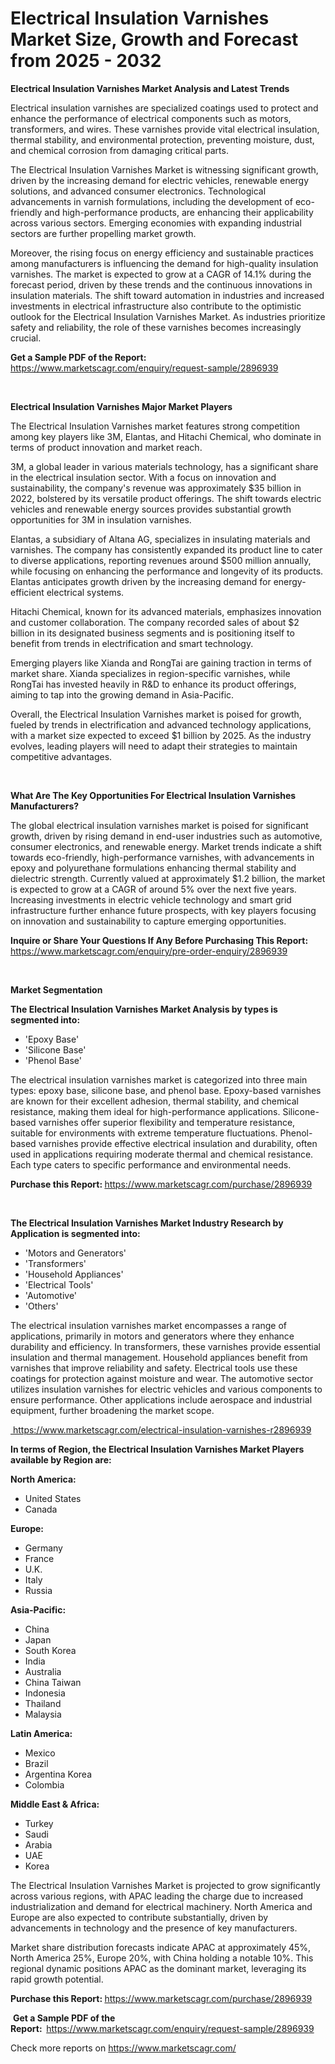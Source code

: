 <p><h1>Electrical Insulation Varnishes Market Size, Growth and Forecast from 2025 - 2032</h1></p><p><strong>Electrical Insulation Varnishes Market Analysis and Latest Trends</strong></p>
<p><p>Electrical insulation varnishes are specialized coatings used to protect and enhance the performance of electrical components such as motors, transformers, and wires. These varnishes provide vital electrical insulation, thermal stability, and environmental protection, preventing moisture, dust, and chemical corrosion from damaging critical parts. </p><p>The Electrical Insulation Varnishes Market is witnessing significant growth, driven by the increasing demand for electric vehicles, renewable energy solutions, and advanced consumer electronics. Technological advancements in varnish formulations, including the development of eco-friendly and high-performance products, are enhancing their applicability across various sectors. Emerging economies with expanding industrial sectors are further propelling market growth.</p><p>Moreover, the rising focus on energy efficiency and sustainable practices among manufacturers is influencing the demand for high-quality insulation varnishes. The market is expected to grow at a CAGR of 14.1% during the forecast period, driven by these trends and the continuous innovations in insulation materials. The shift toward automation in industries and increased investments in electrical infrastructure also contribute to the optimistic outlook for the Electrical Insulation Varnishes Market. As industries prioritize safety and reliability, the role of these varnishes becomes increasingly crucial.</p></p>
<p><strong>Get a Sample PDF of the Report:&nbsp;</strong> <a href="https://www.marketscagr.com/enquiry/request-sample/2896939?utm_campaign=3098&utm_medium=2&utm_source=Github&utm_content=ia&utm_term=15032025&utm_id=electrical-insulation-varnishes">https://www.marketscagr.com/enquiry/request-sample/2896939</a></p>
<p>&nbsp;</p>
<p><strong>Electrical Insulation Varnishes Major Market Players</strong></p>
<p><p>The Electrical Insulation Varnishes market features strong competition among key players like 3M, Elantas, and Hitachi Chemical, who dominate in terms of product innovation and market reach. </p><p>3M, a global leader in various materials technology, has a significant share in the electrical insulation sector. With a focus on innovation and sustainability, the company's revenue was approximately $35 billion in 2022, bolstered by its versatile product offerings. The shift towards electric vehicles and renewable energy sources provides substantial growth opportunities for 3M in insulation varnishes.</p><p>Elantas, a subsidiary of Altana AG, specializes in insulating materials and varnishes. The company has consistently expanded its product line to cater to diverse applications, reporting revenues around $500 million annually, while focusing on enhancing the performance and longevity of its products. Elantas anticipates growth driven by the increasing demand for energy-efficient electrical systems.</p><p>Hitachi Chemical, known for its advanced materials, emphasizes innovation and customer collaboration. The company recorded sales of about $2 billion in its designated business segments and is positioning itself to benefit from trends in electrification and smart technology.</p><p>Emerging players like Xianda and RongTai are gaining traction in terms of market share. Xianda specializes in region-specific varnishes, while RongTai has invested heavily in R&D to enhance its product offerings, aiming to tap into the growing demand in Asia-Pacific.</p><p>Overall, the Electrical Insulation Varnishes market is poised for growth, fueled by trends in electrification and advanced technology applications, with a market size expected to exceed $1 billion by 2025. As the industry evolves, leading players will need to adapt their strategies to maintain competitive advantages.</p></p>
<p>&nbsp;</p>
<p><strong>What Are The Key Opportunities For Electrical Insulation Varnishes Manufacturers?</strong></p>
<p><p>The global electrical insulation varnishes market is poised for significant growth, driven by rising demand in end-user industries such as automotive, consumer electronics, and renewable energy. Market trends indicate a shift towards eco-friendly, high-performance varnishes, with advancements in epoxy and polyurethane formulations enhancing thermal stability and dielectric strength. Currently valued at approximately $1.2 billion, the market is expected to grow at a CAGR of around 5% over the next five years. Increasing investments in electric vehicle technology and smart grid infrastructure further enhance future prospects, with key players focusing on innovation and sustainability to capture emerging opportunities.</p></p>
<p><strong>Inquire or Share Your Questions If Any Before Purchasing This Report:</strong> <a href="https://www.marketscagr.com/enquiry/pre-order-enquiry/2896939?utm_campaign=3098&utm_medium=2&utm_source=Github&utm_content=ia&utm_term=15032025&utm_id=electrical-insulation-varnishes">https://www.marketscagr.com/enquiry/pre-order-enquiry/2896939</a></p>
<p>&nbsp;</p>
<p><strong>Market Segmentation</strong></p>
<p><strong>The Electrical Insulation Varnishes Market Analysis by types is segmented into:</strong></p>
<p><ul><li>'Epoxy Base'</li><li>'Silicone Base'</li><li>'Phenol Base'</li></ul></p>
<p><p>The electrical insulation varnishes market is categorized into three main types: epoxy base, silicone base, and phenol base. Epoxy-based varnishes are known for their excellent adhesion, thermal stability, and chemical resistance, making them ideal for high-performance applications. Silicone-based varnishes offer superior flexibility and temperature resistance, suitable for environments with extreme temperature fluctuations. Phenol-based varnishes provide effective electrical insulation and durability, often used in applications requiring moderate thermal and chemical resistance. Each type caters to specific performance and environmental needs.</p></p>
<p><strong>Purchase this Report:&nbsp;</strong><a href="https://www.marketscagr.com/purchase/2896939?utm_campaign=3098&utm_medium=2&utm_source=Github&utm_content=ia&utm_term=15032025&utm_id=electrical-insulation-varnishes">https://www.marketscagr.com/purchase/2896939</a></p>
<p>&nbsp;</p>
<p><strong>The Electrical Insulation Varnishes Market Industry Research by Application is segmented into:</strong></p>
<p><ul><li>'Motors and Generators'</li><li>'Transformers'</li><li>'Household Appliances'</li><li>'Electrical Tools'</li><li>'Automotive'</li><li>'Others'</li></ul></p>
<p><p>The electrical insulation varnishes market encompasses a range of applications, primarily in motors and generators where they enhance durability and efficiency. In transformers, these varnishes provide essential insulation and thermal management. Household appliances benefit from varnishes that improve reliability and safety. Electrical tools use these coatings for protection against moisture and wear. The automotive sector utilizes insulation varnishes for electric vehicles and various components to ensure performance. Other applications include aerospace and industrial equipment, further broadening the market scope.</p></p>
<p><a href="https://www.marketscagr.com/electrical-insulation-varnishes-r2896939?utm_campaign=3098&utm_medium=2&utm_source=Github&utm_content=ia&utm_term=15032025&utm_id=electrical-insulation-varnishes">&nbsp;https://www.marketscagr.com/electrical-insulation-varnishes-r2896939</a></p>
<p><strong>In terms of Region, the Electrical Insulation Varnishes Market Players available by Region are:</strong></p>
<p>
    <p> <strong> North America: </strong>
        <ul>
            <li>United States</li>
            <li>Canada</li>
        </ul>
        </p> 
    <p> <strong> Europe: </strong>
        <ul>
            <li>Germany</li>
            <li>France</li>
            <li>U.K.</li>
            <li>Italy</li>
            <li>Russia</li>
        </ul>
        </p> 
    <p> <strong> Asia-Pacific: </strong>
        <ul>
            <li>China</li>
            <li>Japan</li>
            <li>South Korea</li>
            <li>India</li>
            <li>Australia</li>
            <li>China Taiwan</li>
            <li>Indonesia</li>
            <li>Thailand</li>
            <li>Malaysia</li>
        </ul>
        </p> 
    <p> <strong> Latin America: </strong>
        <ul>
            <li>Mexico</li>
            <li>Brazil</li>
            <li>Argentina Korea</li>
            <li>Colombia</li>
        </ul>
        </p> 
    <p> <strong> Middle East & Africa: </strong>
        <ul>
            <li>Turkey</li>
            <li>Saudi</li>
            <li>Arabia</li>
            <li>UAE</li>
            <li>Korea</li>
        </ul>
    </p>
    </p>
<p><p>The Electrical Insulation Varnishes Market is projected to grow significantly across various regions, with APAC leading the charge due to increased industrialization and demand for electrical machinery. North America and Europe are also expected to contribute substantially, driven by advancements in technology and the presence of key manufacturers. </p><p>Market share distribution forecasts indicate APAC at approximately 45%, North America 25%, Europe 20%, with China holding a notable 10%. This regional dynamic positions APAC as the dominant market, leveraging its rapid growth potential.</p></p>
<p><strong>Purchase this Report: </strong><a href="https://www.marketscagr.com/purchase/2896939?utm_campaign=3098&utm_medium=2&utm_source=Github&utm_content=ia&utm_term=15032025&utm_id=electrical-insulation-varnishes">https://www.marketscagr.com/purchase/2896939</a></p>
<p>&nbsp;<strong>Get a Sample PDF of the Report:&nbsp;&nbsp;</strong><a href="https://www.marketscagr.com/enquiry/request-sample/2896939?utm_campaign=3098&utm_medium=2&utm_source=Github&utm_content=ia&utm_term=15032025&utm_id=electrical-insulation-varnishes">https://www.marketscagr.com/enquiry/request-sample/2896939</a></p>
<p><strong></strong></p>
<p>Check more reports on <a href="https://www.marketscagr.com/?utm_campaign=3098&utm_medium=2&utm_source=Github&utm_content=ia&utm_term=15032025&utm_id=electrical-insulation-varnishes">https://www.marketscagr.com/</a></p>